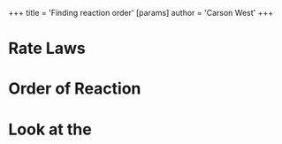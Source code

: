 +++
 title = 'Finding reaction order'
[params]
	author = 'Carson West'
+++
# Rate Laws
# Order of Reaction

# Look at the 